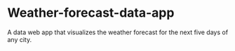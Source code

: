 # Weather-forecast-data-app
A data web app that visualizes the weather forecast for the next five days of any city.
